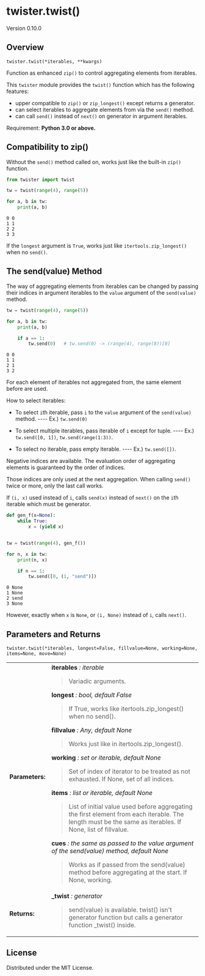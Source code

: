 # twister.twist()

Version 0.10.0

## Overview

  `twister.twist(*iterables, **kwargs)`

Function as enhanced `zip()` to control aggregating elements from iterables.

This `twister` module provides the `twist()` function which has the following features:
  * upper compatible to `zip()` or `zip_longest()` except returns a generator.
  * can select iterables to aggregate elements from via the `send()` method.
  * can call `send()` instead of `next()` on generator in argument iterables.

Requirement: **Python 3.0 or above.**



## Compatibility to zip()

Without the `send()` method called on, works just like the built-in `zip()` function.

```python
from twister import twist

tw = twist(range(4), range(5))

for a, b in tw:
    print(a, b)
```

    0 0
    1 1
    2 2
    3 3


If the `longest` argument is `True`, works just like `itertools.zip_longest()` when no `send()`.



## The send(value) Method

The way of aggregating elements from iterables can be changed by passing their indices in argument iterables to the `value` argument of the `send(value)` method.

```python
tw = twist(range(4), range(5))

for a, b in tw:
    print(a, b)

    if a == 1:
        tw.send(0)   # tw.send(0) -> (range(4), range(8))[0]
```

    0 0
    1 1
    2 1
    3 2


For each element of iterables not aggregated from, the same element before are used.

How to select iterables:

  * To select `i`th iterable, pass `i` to the `value` argument of the `send(value)` method. ---- Ex.) `tw.send(0)`

  * To select multiple iterables, pass iterable of `i` except for tuple. ---- Ex.) `tw.send([0, 1])`, `tw.send(range(1:3))`.

  * To select no iterable, pass empty iterable. ---- Ex.) `tw.send([])`.

Negative indices are available. The evaluation order of aggregating elements is guaranteed by the order of indices.

Those indices are only used at the next aggregation. When calling `send()` twice or more, only the last call works.

If `(i, x)` used instead of `i`, calls `send(x)` instead of `next()` on the `i`th iterable which must be generator.

```python
def gen_f(x=None):
    while True:
        x = (yield x)


tw = twist(range(4), gen_f())

for n, x in tw:
    print(n, x)

    if n == 1:
        tw.send([0, (1, "send")])
```

    0 None
    1 None
    2 send
    3 None


However, exactly when `x` is `None`, or `(i, None)` instead of `i`, calls `next()`.



## Parameters and Returns

    twister.twist(*iterables, longest=False, fillvalue=None, working=None, items=None, move=None)

<table>
  <tbody>
    <tr>
      <td>
          <b>Parameters:</b>
      </td>
      <td align="left">
          <b>iterables</b><i> : iterable</i><br>
          <blockquote>
              Variadic arguments.<br>
          </blockquote>
          <b>longest</b><i> : bool, default False</i><br>
          <blockquote>
              If True, works like itertools.zip_longest() when no send().<br>
          </blockquote>
          <b>fillvalue</b><i> : Any, default None</i><br>
          <blockquote>
              Works just like in itertools.zip_longest().
          </blockquote>
          <b>working</b><i> : set or iterable, default None</i><br>
          <blockquote>
              Set of index of iterator to be treated as not exhausted. If None, set of all indices.
          </blockquote>
          <b>items</b><i> : list or iterable, default None</i><br>
          <blockquote>
              List of initial value used before aggregating the first element from each iterable. The length must be the same as iterables. If None, list of fillvalue.
          </blockquote>
          <b>cues</b><i> : the same as passed to the value argument of the send(value) method, default None</i><br>
          <blockquote>
              Works as if passed from the send(value) method before aggregating at the start. If None, working.
          </blockquote>
      </td>
    </tr>
    <tr>
      <td>
          <b>Returns:</b>
      </td>
      <td align="left">
          <b>_twist</b><i> : generator</i><br>
          <blockquote>
              send(value) is available. twist() isn't generator function but calls a generator function _twist() inside.
          </blockquote>
      </td>
    </tr>
  </tbody>
</table>


## License

Distributed under the MIT License.
